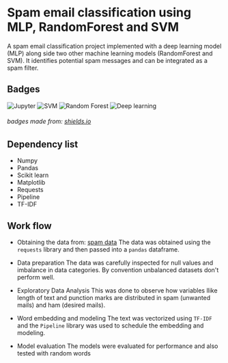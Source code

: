 
# Spam email classification using MLP, RandomForest and SVM

A spam email classification project implemented with a deep 
learning model (MLP) along side two other machine learning models
(RandomForest and SVM). It identifies potential spam messages and
can be integrated as a spam filter.


## Badges
![Jupyter](https://img.shields.io/badge/Python-Jupyter-orange)
![SVM](https://img.shields.io/badge/ML-SVM-lightgrey)
![Random Forest](https://img.shields.io/badge/ML-RandomForest%20-blue)
![Deep learning](https://img.shields.io/badge/Deep%20Learning-MLP-red)
  
 ###### badges made from: [shields.io](https://shields.io/)
 
## Dependency list

* Numpy
* Pandas
* Scikit learn
* Matplotlib
* Requests
* Pipeline
* TF-IDF


  
## Work flow

- Obtaining the data from: [spam data](https://raw.githubusercontent.com/laxmimerit/All-CSV-ML-Data-Files-Download/master/spam.tsv)
The data was obtained using the `requests` library and then passed
into a `pandas` dataframe.

- Data preparation
The data was carefully inspected for null values and imbalance in 
data categories. By convention unbalanced datasets don't perform 
well.


- Exploratory Data Analysis
This was done to observe how variables llike length of text and 
punction marks are distributed in spam (unwanted mails) and ham 
(desired mails).


- Word embedding and modeling
The text was vectorized using `TF-IDF` and the `Pipeline` library
was used to schedule the embedding and modeling.

- Model evaluation
The models were evaluated for performance and also tested with
random words



  

  